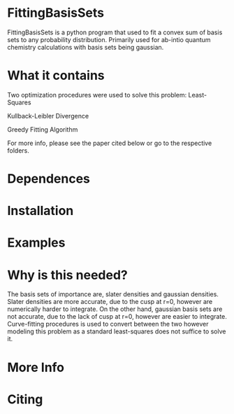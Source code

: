 # FittingBasisSets

FittingBasisSets is a python program that used to fit a convex sum of basis
sets to any probability distribution. Primarily used for ab-intio quantum
chemistry calculations with basis sets being gaussian.


# What it contains
Two optimization procedures were used to solve this problem:
Least-Squares
    
Kullback-Leibler Divergence


Greedy Fitting Algorithm


For more info, please see the paper cited below or go to the respective
folders.

# Dependences


# Installation


# Examples


# Why is this needed?
The basis sets of importance are, slater densities and gaussian densities.
Slater densities are more accurate, due to the cusp at r=0, however are 
numerically harder to integrate. On the other hand,
gaussian basis sets are not accurate, due to the lack of cusp at r=0, however 
are easier to integrate.
Curve-fitting procedures is used to convert between the two however modeling
this problem as a standard least-squares does not suffice to solve it.

# More Info

# Citing

